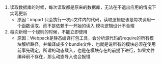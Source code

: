 1. 读取数据库的时候，每次读取都是原来的数据库，无法在不退出应用的情况下实现更新   
   - 原因：import 只会执行一次js文件内的代码，读取逻辑应该是每次调用一个函数读取，而不是依赖于一开始的读入   模块逻辑设计不合理
2. 每次新增一个规则的时候，不能立即使用 
   - 原因：Webpack是静态编译打包工具，会分析源代码的require的所有模块解析路径，并编译成多个bundle文件，也就是说所有的模块必须在使用前事先确定，所谓的动态载入，也是在模块存在的前提下进行，如果文件编译前不存在，那么动态导入也会报错
